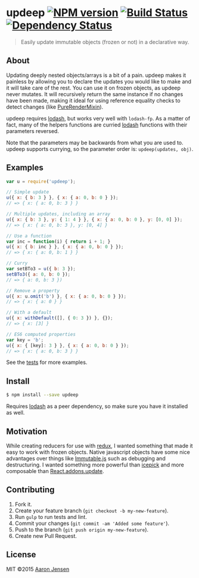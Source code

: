 # updeep [![NPM version][npm-image]][npm-url] [![Build Status][travis-image]][travis-url] [![Dependency Status][daviddm-image]][daviddm-url] 
> Easily update immutable objects (frozen or not) in a declarative way.

## About

Updating deeply nested objects/arrays is a bit of a pain.
updeep makes it painless by allowing you to declare the updates you would like
to make and it will take care of the rest.
You can use it on frozen objects, as updeep never mutates.
It will recursively return the same instance if no changes have been made,
making it ideal for using reference equality checks to detect changes (like
[PureRenderMixin]).

updeep requires [lodash], but works very well with `lodash-fp`. As a matter of
fact, many of the helpers functions are curried [lodash] functions with their
parameters reversed.

Note that the parameters may be backwards from what you are used to. updeep
supports currying, so the parameter order is: `updeep(updates, obj)`.

## Examples

```js
var u = require('updeep');

// Simple update
u({ x: { b: 3 } }, { x: { a: 0, b: 0 } });
// => { x: { a: 0, b: 3 } }

// Multiple updates, including an array
u({ x: { b: 3 }, y: { 1: 4 } }, { x: { a: 0, b: 0 }, y: [0, 0] });
// => { x: { a: 0, b: 3 }, y: [0, 4] }

// Use a function
var inc = function(i) { return i + 1; }
u({ x: { b: inc } }, { x: { a: 0, b: 0 } });
// => { x: { a: 0, b: 1 } }

// Curry
var setBTo3 = u({ b: 3 });
setBTo3({ a: 0, b: 0 });
// => { a: 0, b: 3 })

// Remove a property
u({ x: u.omit('b') }, { x: { a: 0, b: 0 } });
// => { x: { a: 0 } }

// With a default
u({ x: withDefault([], { 0: 3 }) }, {});
// => { x: [3] }

// ES6 computed properties
var key = 'b';
u({ x: { [key]: 3 } }, { x: { a: 0, b: 0 } });
// => { x: { a: 0, b: 3 } }
```

See the [tests] for more examples.

## Install

```sh
$ npm install --save updeep
```

Requires [lodash] as a peer dependency, so make sure you have it installed as
well.

## Motivation

While creating reducers for use with [redux], I wanted something that made it
easy to work with frozen objects. Native javascript objects have some nice
advantages over things like [Immutable.js][immutablejs] such as debugging and
destructuring. I wanted something more powerful than [icepick] and more
composable than [React.addons.update].

## Contributing

1. Fork it.
1. Create your feature branch (`git checkout -b my-new-feature`).
1. Run `gulp` to run tests and lint.
1. Commit your changes (`git commit -am 'Added some feature'`).
1. Push to the branch (`git push origin my-new-feature`).
1. Create new Pull Request.

## License

MIT ©2015 [Aaron Jensen](https://twitter.com/aaronjensen)

[npm-image]: https://badge.fury.io/js/updeep.svg
[npm-url]: https://npmjs.org/package/updeep
[travis-image]: https://travis-ci.org/aaronjensen/updeep.svg?branch=master
[travis-url]: https://travis-ci.org/aaronjensen/updeep
[daviddm-image]: https://david-dm.org/aaronjensen/updeep.svg?theme=shields.io
[daviddm-url]: https://david-dm.org/aaronjensen/updeep
[lodash]: http://lodash.com
[PureRenderMixin]: https://facebook.github.io/react/docs/pure-render-mixin.html
[redux]: https://github.com/gaearon/redux
[immutablejs]: https://github.com/facebook/immutable-js
[icepick]: https://github.com/aearly/icepick
[React.addons.update]: https://facebook.github.io/react/docs/update.html
[tests]: https://github.com/aaronjensen/updeep/blob/master/test/index.js
